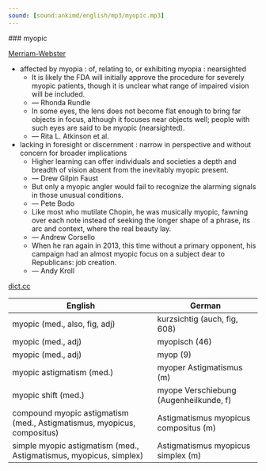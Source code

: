```yaml
---
sound: [sound:ankimd/english/mp3/myopic.mp3]
---
```


\### myopic

[Merriam-Webster](https://www.merriam-webster.com/dictionary/myopic)

- affected by myopia : of, relating to, or exhibiting myopia : nearsighted
    - It is likely the FDA will initially approve the procedure for severely myopic patients, though it is unclear what range of impaired vision will be included.
    - — Rhonda Rundle
    - In some eyes, the lens does not become flat enough to bring far objects in focus, although it focuses near objects well; people with such eyes are said to be myopic (nearsighted).
    - — Rita L. Atkinson et al.
- lacking in foresight or discernment : narrow in perspective and without concern for broader implications
    - Higher learning can offer individuals and societies a depth and breadth of vision absent from the inevitably myopic present.
    - — Drew Gilpin Faust
    - But only a myopic angler would fail to recognize the alarming signals in those unusual conditions.
    - — Pete Bodo
    - Like most who mutilate Chopin, he was musically myopic, fawning over each note instead of seeking the longer shape of a phrase, its arc and context, where the real beauty lay.
    - — Andrew Corsello
    - When he ran again in 2013, this time without a primary opponent, his campaign had an almost myopic focus on a subject dear to Republicans: job creation.
    - — Andy Kroll

[dict.cc](https://www.dict.cc/myopic)

| English        | German       |
| -------------- | ------------ |
| myopic (med., also, fig, adj) | kurzsichtig (auch, fig, 608) |
| myopic (med., adj) | myopisch (46) |
| myopic (med., adj) | myop (9) |
| myopic astigmatism (med.) | myoper Astigmatismus (m) |
| myopic shift (med.) | myope Verschiebung (Augenheilkunde, f) |
| compound myopic astigmatism <CMA> (med., Astigmatismus, myopicus, compositus) | Astigmatismus myopicus compositus (m) |
| simple myopic astigmatism <SMA> (med., Astigmatismus, myopicus, simplex) | Astigmatismus myopicus simplex (m) |
